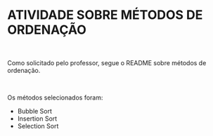 # ATIVIDADE SOBRE MÉTODOS DE ORDENAÇÃO
<br>
<p>Como solicitado pelo professor, segue o README sobre métodos de ordenação. </p>
<br>
<p>Os métodos selecionados foram:</p>
<ul>
  <li>Bubble Sort </li>
  <li>Insertion Sort </li>
  <li>Selection Sort </li> 
</ul>
